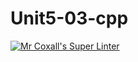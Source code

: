# Unit5-03-cpp
[![Mr Coxall's Super Linter](https://github.com/ICS3U-Programming-DanielM/Unit5-03-cpp/workflows/Mr%20Coxall's%20Super%20Linter/badge.svg)](https://github.com/ICS3U-Programming-DanielM/Unit5-03-cpp/actions/)
